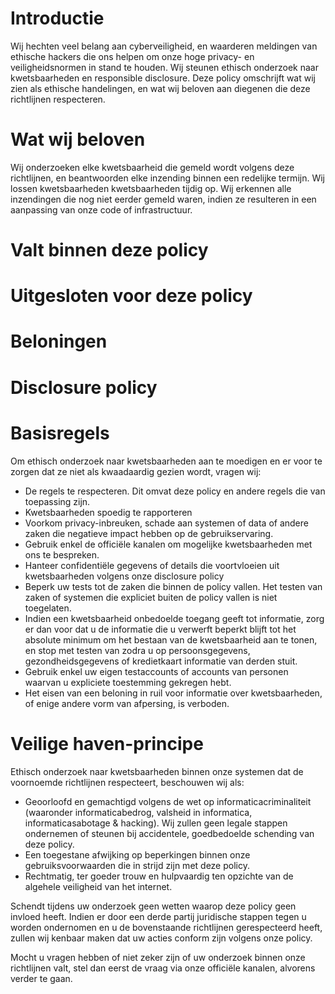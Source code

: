 # Introductie

Wij hechten veel belang aan cyberveiligheid, en waarderen meldingen van ethische hackers die ons helpen om onze hoge privacy- en veiligheidsnormen in stand te houden. Wij steunen ethisch onderzoek naar kwetsbaarheden en responsible disclosure.
Deze policy omschrijft wat wij zien als ethische handelingen, en wat wij beloven aan diegenen die deze richtlijnen respecteren.

# Wat wij beloven

Wij onderzoeken elke kwetsbaarheid die gemeld wordt volgens deze richtlijnen, en beantwoorden elke inzending binnen een redelijke termijn.
Wij lossen kwetsbaarheden kwetsbaarheden tijdig op.
Wij erkennen alle inzendingen die nog niet eerder gemeld waren, indien ze resulteren in een aanpassing van onze code of infrastructuur.

# Valt binnen deze policy

# Uitgesloten voor deze policy

# Beloningen

# Disclosure policy

# Basisregels

Om ethisch onderzoek naar kwetsbaarheden aan te moedigen en er voor te zorgen dat ze niet als kwaadaardig gezien wordt, vragen wij:


- De regels te respecteren. Dit omvat deze policy en andere regels die van toepassing zijn.
- Kwetsbaarheden spoedig te rapporteren
- Voorkom privacy-inbreuken, schade aan systemen of data of andere zaken die negatieve impact hebben op de gebruikservaring.
- Gebruik enkel de officiële kanalen om mogelijke kwetsbaarheden met ons te bespreken.
- Hanteer confidentiële gegevens of details die voortvloeien uit kwetsbaarheden volgens onze disclosure policy
- Beperk uw tests tot de zaken die binnen de policy vallen. Het testen van zaken of systemen die expliciet buiten de policy vallen is niet toegelaten.
- Indien een kwetsbaarheid onbedoelde toegang geeft tot informatie, zorg er dan voor dat u de informatie die u verwerft beperkt blijft tot het absolute minimum om het bestaan van de kwetsbaarheid aan te tonen, en stop met testen van zodra u op persoonsgegevens, gezondheidsgegevens of kredietkaart informatie van derden stuit.
- Gebruik enkel uw eigen testaccounts of accounts van personen waarvan u expliciete toestemming gekregen hebt.
- Het eisen van een beloning in ruil voor informatie over kwetsbaarheden, of enige andere vorm van afpersing, is verboden.


# Veilige haven-principe

Ethisch onderzoek naar kwetsbaarheden binnen onze systemen dat de voornoemde richtlijnen respecteert, beschouwen wij als:

- Geoorloofd en gemachtigd volgens de wet op informaticacriminaliteit (waaronder informaticabedrog, valsheid in informatica, informaticasabotage & hacking). Wij zullen geen legale stappen ondernemen of steunen bij accidentele, goedbedoelde schending van deze policy.
- Een toegestane afwijking op beperkingen binnen onze gebruiksvoorwaarden die in strijd zijn met deze policy.
- Rechtmatig, ter goeder trouw en hulpvaardig ten opzichte van de algehele veiligheid van het internet.

Schendt tijdens uw onderzoek geen wetten waarop deze policy geen invloed heeft. Indien er door een derde partij juridische stappen tegen u worden ondernomen en u de bovenstaande richtlijnen gerespecteerd heeft, zullen wij kenbaar maken dat uw acties conform zijn volgens onze policy.

Mocht u vragen hebben of niet zeker zijn of uw onderzoek binnen onze richtlijnen valt, stel dan eerst de vraag via onze officiële kanalen, alvorens verder te gaan.
